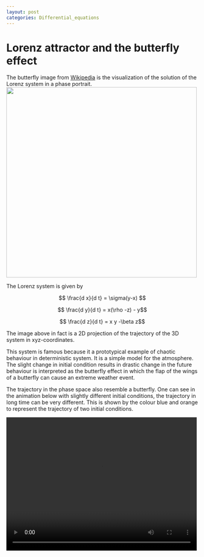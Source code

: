 ```yaml
---
layout: post
categories: Differential_equations
---
```

# Lorenz attractor and the butterfly effect

The butterfly image from [Wikipedia](https://en.wikipedia.org/wiki/Butterfly_effect) is the visualization of the solution of the Lorenz system in a phase portrait.<img src="https://github.com/solomon-lam/solomon-lam.github.io/assets/43318214/0c8bf191-0242-4481-a1b0-bb2208f71350" width="500"/>


The Lorenz system is given by

$$ \frac{d x}{d t} = \sigma(y-x) $$

$$ \frac{d y}{d t} = x(\rho -z) - y$$

$$ \frac{d z}{d t} = x y -\beta z$$

The image above in fact is a 2D projection of the trajectory of the 3D system in xyz-coordinates.

This system is famous because it a prototypical example of chaotic behaviour in deterministic system. It is a simple model for the atmosphere. The slight change in initial condition results in drastic change in the future behaviour is interpreted as the butterfly effect in which the flap of the wings of a butterfly can cause an extreme weather event. 

The trajectory in the phase space also resemble a butterfly. One can see in the animation below with slightly different initial conditions, the trajectory in long time can be very different. This is shown by the colour blue and orange to represent the trajectory of two initial conditions.

<video width="500" height="350" controls>
  <source src="https://solomon-lam.github.io/assets/lorenz_attractor_sensitivity.mp4" type="video/mp4">
</video>
